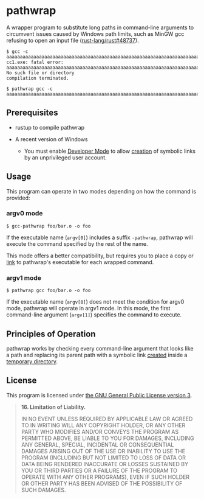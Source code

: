 # pathwrap

A wrapper program to substitute long paths in command-line arguments to circumvent issues caused by Windows path limits, such as MinGW gcc refusing to open an input file ([rust-lang/rust#48737](https://github.com/rust-lang/rust/issues/48737)).

```console
$ gcc -c aaaaaaaaaaaaaaaaaaaaaaaaaaaaaaaaaaaaaaaaaaaaaaaaaaaaaaaaaaaaaaaaaaaaaaaaaaaaaaaaaaaaaaaaaaaaaaaaaaaaaaaaaaaaaaaaaaaaaaaaaaaaaaaaaaaaaaaaaaaaaaaaaaaaaaaaaaaaaaaaaaaaaaaaaaaaaaaaaaaaaaaaaaaaaaaaaaaaaaaaaaaaaaaaaaaaaaaaaaaaaaaaaaaaaaaaaaaaaaaaaaaaaaaaaaaaaaa/bbbbbbbbbbbbbbbbbbbbbbbbbbbbbbbbbbbbbbbbbbbbbbbbbbbbbbbbbbbbbbbbbbbbbbbbbbbbbbbbbbbbbbbbbbbbbbbbbbbbbbbbbbbbbbbbbbbbbbbbbbbbbbbbbbb/foo.c
cc1.exe: fatal error: aaaaaaaaaaaaaaaaaaaaaaaaaaaaaaaaaaaaaaaaaaaaaaaaaaaaaaaaaaaaaaaaaaaaaaaaaaaaaaaaaaaaaaaaaaaaaaaaaaaaaaaaaaaaaaaaaaaaaaaaaaaaaaaaaaaaaaaaaaaaaaaaaaaaaaaaaaaaaaaaaaaaaaaaaaaaaaaaaaaaaaaaaaaaaaaaaaaaaaaaaaaaaaaaaaaaaaaaaaaaaaaaaaaaaaaaaaaaaaaaaaaaaaaaaaaaaaa/bbbbbbbbbbbbbbbbbbbbbbbbbbbbbbbbbbbbbbbbbbbbbbbbbbbbbbbbbbbbbbbbbbbbbbbbbbbbbbbbbbbbbbbbbbbbbbbbbbbbbbbbbbbbbbbbbbbbbbbbbbbbbbbbbbb/foo.c: No such file or directory
compilation terminated.

$ pathwrap gcc -c aaaaaaaaaaaaaaaaaaaaaaaaaaaaaaaaaaaaaaaaaaaaaaaaaaaaaaaaaaaaaaaaaaaaaaaaaaaaaaaaaaaaaaaaaaaaaaaaaaaaaaaaaaaaaaaaaaaaaaaaaaaaaaaaaaaaaaaaaaaaaaaaaaaaaaaaaaaaaaaaaaaaaaaaaaaaaaaaaaaaaaaaaaaaaaaaaaaaaaaaaaaaaaaaaaaaaaaaaaaaaaaaaaaaaaaaaaaaaaaaaaaaaaaaaaaaaaa/bbbbbbbbbbbbbbbbbbbbbbbbbbbbbbbbbbbbbbbbbbbbbbbbbbbbbbbbbbbbbbbbbbbbbbbbbbbbbbbbbbbbbbbbbbbbbbbbbbbbbbbbbbbbbbbbbbbbbbbbbbbbbbbbbbb/foo.c
```


## Prerequisites

- rustup to compile pathwrap

- A recent version of Windows
    - You must enable [Developer Mode](https://learn.microsoft.com/en-us/windows/uwp/get-started/enable-your-device-for-development) to allow [creation](https://learn.microsoft.com/en-us/windows/win32/api/winbase/nf-winbase-createsymboliclinkw) of symbolic links by an unprivileged user account.

## Usage

This program can operate in two modes depending on how the command is provided:

### argv0 mode

```console
$ gcc-pathwrap foo/bar.o -o foo
```

If the executable name (`argv[0]`) includes a suffix `-pathwrap`, pathwrap will execute the command specified by the rest of the name.

This mode offers a better compatibility, but requires you to place a copy or [link](https://learn.microsoft.com/en-us/powershell/module/microsoft.powershell.management/new-item?view=powershell-7.4#example-7-create-a-symbolic-link-to-a-file-or-folder) to pathwrap's executable for each wrapped command.


### argv1 mode

```console
$ pathwrap gcc foo/bar.o -o foo
```

If the executable name (`argv[0]`) does not meet the condition for argv0 mode, pathwrap will operate in argv1 mode.
In this mode, the first command-line argument (`argv[1]`) specifies the command to execute.


## Principles of Operation

pathwrap works by checking every command-line argument that looks like a path and replacing its parent path with a symbolic link [created](https://doc.rust-lang.org/std/os/windows/fs/fn.symlink_file.html) inside a [temporary directory](https://docs.rs/tempfile/3.10.1/tempfile/fn.tempdir.html).


## License

This program is licensed under [the GNU General Public License version 3](https://www.gnu.org/licenses/gpl-3.0.en.html).

> **16. Limitation of Liability.**
> 
> IN NO EVENT UNLESS REQUIRED BY APPLICABLE LAW OR AGREED TO IN WRITING WILL ANY COPYRIGHT HOLDER, OR ANY OTHER PARTY WHO MODIFIES AND/OR CONVEYS THE PROGRAM AS PERMITTED ABOVE, BE LIABLE TO YOU FOR DAMAGES, INCLUDING ANY GENERAL, SPECIAL, INCIDENTAL OR CONSEQUENTIAL DAMAGES ARISING OUT OF THE USE OR INABILITY TO USE THE PROGRAM (INCLUDING BUT NOT LIMITED TO LOSS OF DATA OR DATA BEING RENDERED INACCURATE OR LOSSES SUSTAINED BY YOU OR THIRD PARTIES OR A FAILURE OF THE PROGRAM TO OPERATE WITH ANY OTHER PROGRAMS), EVEN IF SUCH HOLDER OR OTHER PARTY HAS BEEN ADVISED OF THE POSSIBILITY OF SUCH DAMAGES.
